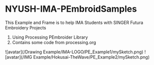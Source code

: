 # NYUSH-IMA-PEmbroidSamples
This Example and Frame is to help IMA Students with SINGER Futura Embroidery Projects

1. Using Processing PEmbroider Library
2. Contains some code from processing.org

![avatar](/Drawing Example/IMA-LOGO/PE_Example1/mySketch.png)
![avatar](/IMG Example/Hokusai-TheWave/PE_Example2/mySketch.png)
